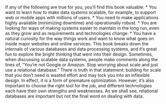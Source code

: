 If any of the following are true for you, you’ll find this book valuable: *  You want to learn how to make data systems scalable, for example, to support web or mobile apps
with millions of users. *  You need to make applications highly available (minimizing downtime) and operationally robust. *  You are looking for ways of making systems easier to maintain in the long run, even as they grow
and as requirements and technologies change. *  You have a natural curiosity for the way things work and want to know what goes on inside major
websites and online services. This book breaks down the internals of various databases and data
processing systems, and it’s great fun to explore the bright thinking that went into their design. Sometimes, when discussing scalable data systems, people make comments along the lines of, “You’re
not Google or Amazon. Stop worrying about scale and just use a relational database.” There is truth
in that statement: building for scale that you don’t need is wasted effort and may lock you into an
inflexible design. In effect, it is a form of premature optimization. However, it’s also important
to choose the right tool for the job, and different technologies each have their own strengths and
weaknesses. As we shall see, relational databases are important but not the final word on dealing
with data.